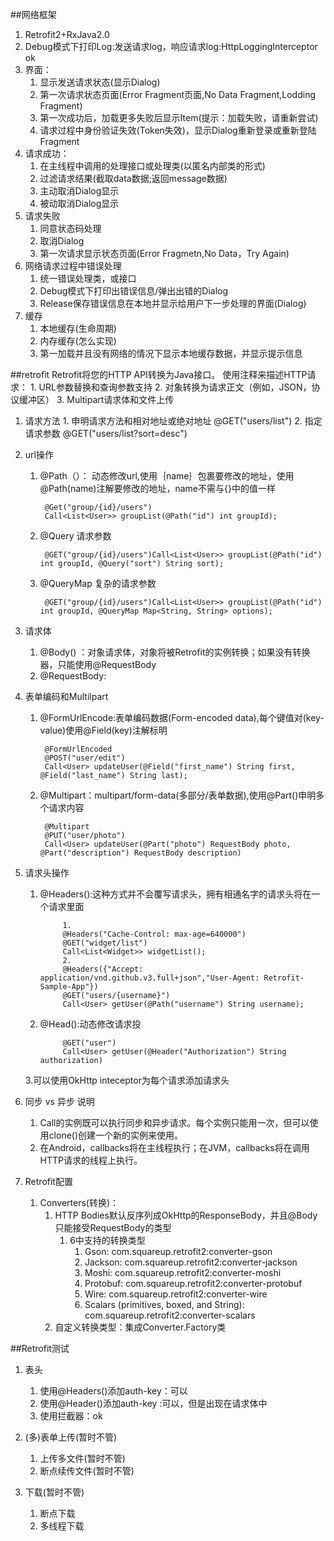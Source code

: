 ##网络框架
1. Retrofit2+RxJava2.0
2. Debug模式下打印Log:发送请求log，响应请求log:HttpLoggingInterceptor                                     ok
3. 界面：
	1. 显示发送请求状态(显示Dialog)																		
	2. 第一次请求状态页面(Error Fragment页面,No Data Fragment,Lodding Fragment)
	3. 第一次成功后，加载更多失败后显示Item(提示：加载失败，请重新尝试)
	4. 请求过程中身份验证失效(Token失效)，显示Dialog重新登录或重新登陆Fragment
4. 请求成功：
	1. 在主线程中调用的处理接口或处理类(以匿名内部类的形式)
	2. 过滤请求结果(截取data数据;返回message数据)
	3. 主动取消Dialog显示
	4. 被动取消Dialog显示
5. 请求失败
	1. 同意状态码处理
	2. 取消Dialog
	3. 第一次请求显示状态页面(Error Fragmetn,No Data，Try Again)
6. 网络请求过程中错误处理
	1. 统一错误处理类，或接口
	2. Debug模式下打印出错误信息/弹出出错的Dialog
	3. Release保存错误信息在本地并显示给用户下一步处理的界面(Dialog)
7. 缓存
	1. 本地缓存(生命周期)
	2. 内存缓存(怎么实现)
	3. 第一加载并且没有网络的情况下显示本地缓存数据，并显示提示信息

##retrofit
Retrofit将您的HTTP API转换为Java接口。
使用注释来描述HTTP请求：
	1. URL参数替换和查询参数支持
	2. 对象转换为请求正文（例如，JSON，协议缓冲区）
	3. Multipart请求体和文件上传

1. 请求方法
		1. 申明请求方法和相对地址或绝对地址
		@GET("users/list")
		2. 指定请求参数
		@GET("users/list?sort=desc")
2. url操作
	1. @Path（）：
		动态修改url,使用｛name｝包裹要修改的地址，使用@Path(name)注解要修改的地址，name不需与{}中的值一样
	
			@Get("group/{id}/users")
			Call<List<User>> groupList(@Path("id") int groupId);
	2. @Query 请求参数
			
			@GET("group/{id}/users")Call<List<User>> groupList(@Path("id") int groupId, @Query("sort") String sort);
	3. @QueryMap 复杂的请求参数

			@GET("group/{id}/users")Call<List<User>> groupList(@Path("id") int groupId, @QueryMap Map<String, String> options);
3. 请求体
	1. @Body() ：对象请求体，对象将被Retrofit的实例转换；如果没有转换器，只能使用@RequestBody
	2. @RequestBody:

4. 表单编码和Multilpart
	1. @FormUrlEncode:表单编码数据(Form-encoded data),每个键值对(key-value)使用@Field(key)注解标明

			@FormUrlEncoded
			@POST("user/edit")
			Call<User> updateUser(@Field("first_name") String first, @Field("last_name") String last);
	2. @Multipart：multipart/form-data(多部分/表单数据),使用@Part()申明多个请求内容

			@Multipart
			@PUT("user/photo")
			Call<User> updateUser(@Part("photo") RequestBody photo, @Part("description") RequestBody description)
5. 请求头操作
	1. @Headers():这种方式并不会覆写请求头，拥有相通名字的请求头将在一个请求里面
		
				1.
				@Headers("Cache-Control: max-age=640000")
				@GET("widget/list")
				Call<List<Widget>> widgetList();
				2.
				@Headers({"Accept: application/vnd.github.v3.full+json","User-Agent: Retrofit-Sample-App"})
				@GET("users/{username}")
				Call<User> getUser(@Path("username") String username);
	2. @Head():动态修改请求投
	
				@GET("user")
				Call<User> getUser(@Header("Authorization") String authorization)
	3.可以使用OkHttp inteceptor为每个请求添加请求头
6. 同步 vs 异步 说明
	1. Call的实例既可以执行同步和异步请求。每个实例只能用一次，但可以使用clone()创建一个新的实例来使用。
	2. 在Android，callbacks将在主线程执行；在JVM，callbacks将在调用HTTP请求的线程上执行。

7. Retrofit配置
	1. Converters(转换)：
		1. HTTP Bodies默认反序列成OkHttp的ResponseBody，并且@Body只能接受RequestBody的类型
			1. 6中支持的转换类型
				1. Gson: com.squareup.retrofit2:converter-gson
				2. Jackson: com.squareup.retrofit2:converter-jackson
				3. Moshi: com.squareup.retrofit2:converter-moshi
				4. Protobuf: com.squareup.retrofit2:converter-protobuf
				5. Wire: com.squareup.retrofit2:converter-wire
				6. Scalars (primitives, boxed, and String): com.squareup.retrofit2:converter-scalars
		2. 自定义转换类型：集成Converter.Factory类



##Retrofit测试
1. 表头
	1. 使用@Headers()添加auth-key：可以
	2. 使用@Header()添加auth-key :可以，但是出现在请求体中
	3. 使用拦截器：ok
	
2. (多)表单上传(暂时不管)
	1. 上传多文件(暂时不管)
	2. 断点续传文件(暂时不管)	
3. 下载(暂时不管)
	 1. 断点下载
	 2. 多线程下载